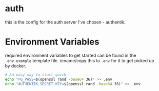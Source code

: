 # auth

this is the config for the auth server I've chosen - authentik.

# Environment Variables

required environment variables to get started can be found in the `.env.example` template file. rename/copy this to `.env` for it to get picked up by docker.

```sh
# An easy way to start quick
echo "PG_PASS=$(openssl rand -base64 36)" >> .env
echo "AUTHENTIK_SECRET_KEY=$(openssl rand -base64 36)" >> .env
```
